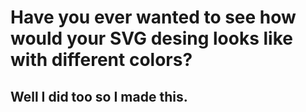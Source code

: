 # Have you ever wanted to see how would your SVG desing looks like with different colors?
## Well I did too so I made this.